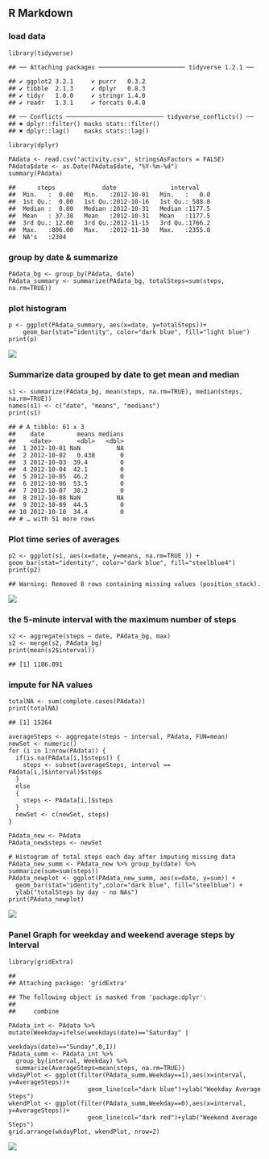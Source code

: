 R Markdown
----------

### load data

    library(tidyverse)

    ## ── Attaching packages ──────────────────────── tidyverse 1.2.1 ──

    ## ✔ ggplot2 3.2.1     ✔ purrr   0.3.2
    ## ✔ tibble  2.1.3     ✔ dplyr   0.8.3
    ## ✔ tidyr   1.0.0     ✔ stringr 1.4.0
    ## ✔ readr   1.3.1     ✔ forcats 0.4.0

    ## ── Conflicts ─────────────────────────── tidyverse_conflicts() ──
    ## ✖ dplyr::filter() masks stats::filter()
    ## ✖ dplyr::lag()    masks stats::lag()

    library(dplyr)

    PAdata <- read.csv("activity.csv", stringsAsFactors = FALSE)
    PAdata$date <- as.Date(PAdata$date, "%Y-%m-%d")
    summary(PAdata)

    ##      steps             date               interval     
    ##  Min.   :  0.00   Min.   :2012-10-01   Min.   :   0.0  
    ##  1st Qu.:  0.00   1st Qu.:2012-10-16   1st Qu.: 588.8  
    ##  Median :  0.00   Median :2012-10-31   Median :1177.5  
    ##  Mean   : 37.38   Mean   :2012-10-31   Mean   :1177.5  
    ##  3rd Qu.: 12.00   3rd Qu.:2012-11-15   3rd Qu.:1766.2  
    ##  Max.   :806.00   Max.   :2012-11-30   Max.   :2355.0  
    ##  NA's   :2304

### group by date & summarize

    PAdata_bg <- group_by(PAdata, date)
    PAdata_summary <- summarize(PAdata_bg, totalSteps=sum(steps, na.rm=TRUE))

### plot histogram

    p <- ggplot(PAdata_summary, aes(x=date, y=totalSteps))+
        geom_bar(stat="identity", color="dark blue", fill="light blue")
    print(p)

![](PA1_template_files/figure-markdown_strict/Plot%20Histogram-1.png)

### Summarize data grouped by date to get mean and median

    s1 <- summarize(PAdata_bg, mean(steps, na.rm=TRUE), median(steps, na.rm=TRUE))
    names(s1) <- c("date", "means", "medians")
    print(s1)

    ## # A tibble: 61 x 3
    ##    date         means medians
    ##    <date>       <dbl>   <dbl>
    ##  1 2012-10-01 NaN          NA
    ##  2 2012-10-02   0.438       0
    ##  3 2012-10-03  39.4         0
    ##  4 2012-10-04  42.1         0
    ##  5 2012-10-05  46.2         0
    ##  6 2012-10-06  53.5         0
    ##  7 2012-10-07  38.2         0
    ##  8 2012-10-08 NaN          NA
    ##  9 2012-10-09  44.5         0
    ## 10 2012-10-10  34.4         0
    ## # … with 51 more rows

### Plot time series of averages

    p2 <- ggplot(s1, aes(x=date, y=means, na.rm=TRUE )) + geom_bar(stat="identity", color="dark blue", fill="steelblue4")
    print(p2)

    ## Warning: Removed 8 rows containing missing values (position_stack).

![](PA1_template_files/figure-markdown_strict/Plot%20time%20series%20of%20averages-1.png)

### the 5-minute interval with the maximum number of steps

    s2 <- aggregate(steps ~ date, PAdata_bg, max)
    s2 <- merge(s2, PAdata_bg)
    print(mean(s2$interval))

    ## [1] 1186.091

### impute for NA values

    totalNA <- sum(complete.cases(PAdata))
    print(totalNA)

    ## [1] 15264

    averageSteps <- aggregate(steps ~ interval, PAdata, FUN=mean)
    newSet <- numeric()
    for (i in 1:nrow(PAdata)) {
      if(is.na(PAdata[i,]$steps)) {
        steps <- subset(averageSteps, interval == PAdata[i,]$interval)$steps
      }
      else
      {
        steps <- PAdata[i,]$steps
      }
      newSet <- c(newSet, steps)
    }

    PAdata_new <- PAdata
    PAdata_new$steps <- newSet

    # Histogram of total steps each day after imputing missing data
    PAdata_new_summ <- PAdata_new %>% group_by(date) %>% summarize(sum=sum(steps))
    PAdata_newplot <- ggplot(PAdata_new_summ, aes(x=date, y=sum)) + 
      geom_bar(stat="identity",color="dark blue", fill="steelblue") + 
      ylab("totalSteps by day - no NAs")
    print(PAdata_newplot)

![](PA1_template_files/figure-markdown_strict/plot%20after%20removing%20NAs-1.png)

### Panel Graph for weekday and weekend average steps by Interval

    library(gridExtra)

    ## 
    ## Attaching package: 'gridExtra'

    ## The following object is masked from 'package:dplyr':
    ## 
    ##     combine

    PAdata_int <- PAdata %>% mutate(Weekday=ifelse(weekdays(date)=="Saturday" |
                                                     weekdays(date)=="Sunday",0,1))
    PAdata_summ <- PAdata_int %>% 
      group_by(interval, Weekday) %>% 
      summarize(AverageSteps=mean(steps, na.rm=TRUE))
    wkdayPlot <- ggplot(filter(PAdata_summ,Weekday==1),aes(x=interval, y=AverageSteps))+
                          geom_line(col="dark blue")+ylab("Weekday Average Steps")
    wkendPlot <- ggplot(filter(PAdata_summ,Weekday==0),aes(x=interval, y=AverageSteps))+
                          geom_line(col="dark red")+ylab("Weekend Average Steps")
    grid.arrange(wkdayPlot, wkendPlot, nrow=2)

![](PA1_template_files/figure-markdown_strict/unnamed-chunk-2-1.png)
